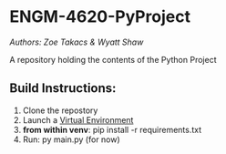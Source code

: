 # ENGM-4620-PyProject
*Authors: Zoe Takacs & Wyatt Shaw*

A repository holding the contents of the Python Project

## Build Instructions:

1. Clone the repostory
2. Launch a [Virtual Environment](https://docs.python.org/3/library/venv.html)
3. **from within venv**: pip install -r requirements.txt
4. Run: py main.py (for now)


